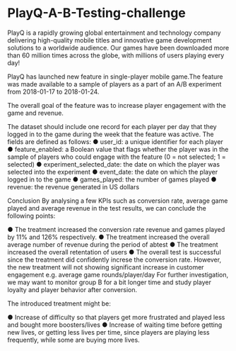 # PlayQ-A-B-Testing-challenge

PlayQ is a rapidly growing global entertainment and technology company delivering high-quality mobile titles and innovative game development solutions to a worldwide audience. Our games have been downloaded more than 60 million times across the globe, with millions of users playing every day! 

PlayQ has launched new feature in single-player mobile game.The feature was made available to a sample of players as a part of an A/B experiment from 2018-01-17 to 2018-01-24.

The overall goal of the feature was to increase player engagement with the game and revenue.

The dataset ​should​ include one record for each player per day that they logged in to the game
during the week that the feature was active. The fields are defined as follows:
● user_id​: a unique identifier for each player
● feature_enabled​: a Boolean value that flags whether the player was in the sample of
players who could engage with the feature (0 = not selected; 1 = selected)
● experiment_selected_date​: the date on which the player was selected into the
experiment
● event_date​: the date on which the player logged in to the game
● games_played​: the number of games played
● revenue​: the revenue generated in US dollars

Conclusion
By analysing a few KPIs such as conversion rate, average game played and average revenue in the test results, we can conclude the following points:

● The treatment increased the conversion rate revenue and games played by 11% and 126% respectively.
● The treatment increased the overall average number of revenue during the period of abtest
● The treatment increased the overall retentation of users
● The overall test is successful since the treatment did confidently increse the conversion rate. However, the new treatment will not showing significant increase in customer engagement e.g. average game rounds/player/day
For further investigation, we may want to monitor group B for a bit longer time and study player loyalty and player behavior after conversion.

The introduced treatment might be:

● Increase of difficulty so that players get more frustrated and played less and bought more boosters/lives
● Increase of waiting time before getting new lives, or getting less lives per time, since players are playing less frequently, while some are buying more lives.
